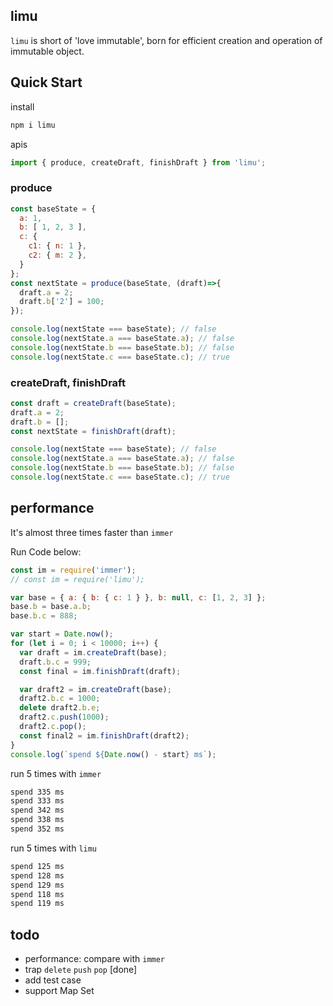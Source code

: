 ## limu
`limu` is short of 'love immutable', born for efficient creation and operation of immutable object.

## Quick Start
install
```bash
npm i limu
```

apis
```js
import { produce, createDraft, finishDraft } from 'limu';
```

### produce
```js
const baseState = {
  a: 1,
  b: [ 1, 2, 3 ],
  c: {
    c1: { n: 1 },
    c2: { m: 2 },
  }
};
const nextState = produce(baseState, (draft)=>{
  draft.a = 2;
  draft.b['2'] = 100;
});

console.log(nextState === baseState); // false
console.log(nextState.a === baseState.a); // false
console.log(nextState.b === baseState.b); // false
console.log(nextState.c === baseState.c); // true
```

### createDraft, finishDraft
```js
const draft = createDraft(baseState);
draft.a = 2;
draft.b = [];
const nextState = finishDraft(draft);

console.log(nextState === baseState); // false
console.log(nextState.a === baseState.a); // false
console.log(nextState.b === baseState.b); // false
console.log(nextState.c === baseState.c); // true
```

## performance
It's almost three times faster than `immer`

Run Code below:
```js
const im = require('immer');
// const im = require('limu');

var base = { a: { b: { c: 1 } }, b: null, c: [1, 2, 3] };
base.b = base.a.b;
base.b.c = 888;

var start = Date.now();
for (let i = 0; i < 10000; i++) {
  var draft = im.createDraft(base);
  draft.b.c = 999;
  const final = im.finishDraft(draft);

  var draft2 = im.createDraft(base);
  draft2.b.c = 1000;
  delete draft2.b.e;
  draft2.c.push(1000);
  draft2.c.pop();
  const final2 = im.finishDraft(draft2);
}
console.log(`spend ${Date.now() - start} ms`);
```

run 5 times with `immer`
```bash
spend 335 ms
spend 333 ms
spend 342 ms
spend 338 ms
spend 352 ms
```

run 5 times with `limu`
```bash
spend 125 ms
spend 128 ms
spend 129 ms
spend 118 ms
spend 119 ms
```

## todo 
- performance: compare with `immer`
- trap `delete` `push` `pop` [done]
- add test case
- support Map Set
